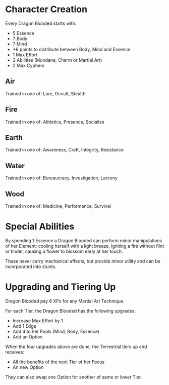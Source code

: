 Character Creation
==================

Every Dragon Blooded starts with:

* 5 Essence
* 7 Body
* 7 Mind
* +6 points to distribute between Body, Mind and Essence
* 1 Max Effort
* 2 Abilities (Mundane, Charm or Martial Art)
* 2 Max Cyphers



Air
---
Trained in one of: Lore, Occult, Stealth

Fire
----
Trained in one of: Athletics, Presence, Socialise

Earth
-----
Trained in one of: Awareness, Craft, Integrity, Resistance

Water
-----
Trained in one of: Bureaucracy, Investigation, Larceny

Wood
----
Trained in one of: Medicine, Performance, Survival



Special Abilities
=================

By spending 1 Essence a Dragon Blooded can perform minor manipulations of her Element: cooling herself with a light breeze, igniting a fire without flint or tinder, causing a flower to blossom early at her touch.

These never carry mechanical effects, but provide minor utility and can be incorporated into stunts.



Upgrading and Tiering Up
========================

Dragon Blooded pay 6 XPs for any Martial Art Technique.

For each Tier, the Dragon Blooded has the following upgrades:
  * Increase Max Effort by 1
  * Add 1 Edge
  * Add 4 to her Pools (Mind, Body, Essence)
  * Add an Option

When the four upgrades above are done, the Terrestrial tiers up and receives:
  * All the benefits of the next Tier of her Focus
  * An new Option

They can also swap one Option for another of same or lower Tier.
